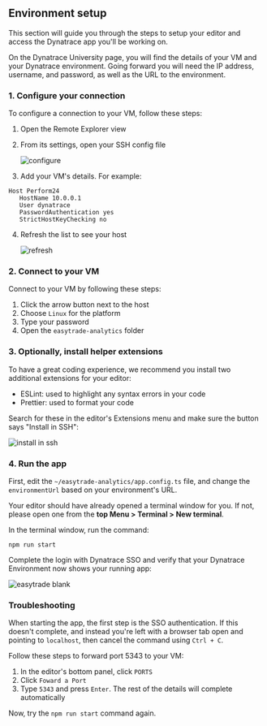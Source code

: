 ## Environment setup

This section will guide you through the steps to setup your editor and access the Dynatrace app you'll be working on.

On the Dynatrace University page, you will find the details of your VM and your Dynatrace environment.
Going forward you will need the IP address, username, and password, as well as the URL to the environment.

### 1. Configure your connection

To configure a connection to your VM, follow these steps:
1. Open the Remote Explorer view
2. From its settings, open your SSH config file

   ![configure](../../assets/images/02_configure.png)

3. Add your VM's details. For example:

```text
Host Perform24
   HostName 10.0.0.1
   User dynatrace
   PasswordAuthentication yes
   StrictHostKeyChecking no
```

4. Refresh the list to see your host
   
   ![refresh](../../assets/images/02_refresh.png)

### 2. Connect to your VM

Connect to your VM by following these steps:
1. Click the arrow button next to the host
2. Choose `Linux` for the platform
3. Type your password
4. Open the `easytrade-analytics` folder

### 3. Optionally, install helper extensions

To have a great coding experience, we recommend you install two additional extensions for your editor:
- ESLint: used to highlight any syntax errors in your code
- Prettier: used to format your code

Search for these in the editor's Extensions menu and make sure the button says "Install in SSH":

![install in ssh](../../assets/images/02_install_in_ssh.png)

### 4. Run the app

First, edit the `~/easytrade-analytics/app.config.ts` file, and change the `environmentUrl` based on your environment's URL.

Your editor should have already opened a terminal window for you. If not, please open one from the **top Menu > Terminal > New terminal**.

In the terminal window, run the command:

```shell
npm run start
```

Complete the login with Dynatrace SSO and verify that your Dynatrace Environment now shows your running app:

![easytrade blank](../../assets/images/02_easytrade_blank.png)

### Troubleshooting

When starting the app, the first step is the SSO authentication. If this doesn't complete, and instead you're left with a browser tab open and pointing to `localhost`, then cancel the command using `Ctrl + C`.

Follow these steps to forward port 5343 to your VM:
1. In the editor's bottom panel, click `PORTS`
2. Click `Foward a Port`
3. Type `5343` and press `Enter`. The rest of the details will complete automatically

Now, try the `npm run start` command again.
